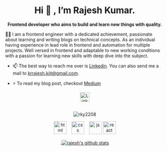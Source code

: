   <h1 align="center">
  Hi 👋 , I’m Rajesh Kumar.
  </h1>
<p align="center"><b>Frontend developer who aims to build and learn new things with quality.</b></p>
👨‍💻 I am a frontend engineer with a dedicated achievement, passionate about learning and writing blogs on technical concepts. As an individual having experience in lead role in frontend and automation for multiple projects. Well versed in frontend and adaptable to new working conditions with a passion for learning new skills with deep dive into the subject.


- 📫 The best way to reach me over is [Linkedin](https://www.linkedin.com/in/rajesh-kumar-b4bba4157/). You can also send me a mail to krrajesh.kiit@gmail.com.

- ⚡ To read my blog post, checkout [Medium](https://medium.com/@rkraj604-hzb)

<div align=center>
  <a href="https://www.linkedin.com/in/rajesh-kumar-b4bba4157/"><img src="https://cdn.worldvectorlogo.com/logos/linkedin-icon-2.svg" title="Linkedin" alt="Linkedin Account" width="30"/></a>
  <br><br>
 <p><img src="https://komarev.com/ghpvc/?username=rky2208" alt="rky2208" /></p>
</div>

<p align="center">
  <img src="https://upload.wikimedia.org/wikipedia/commons/thumb/6/61/HTML5_logo_and_wordmark.svg/2048px-HTML5_logo_and_wordmark.svg.png" alt="html" width="auto" height="40">&nbsp;&nbsp;&nbsp;
  <img src='https://upload.wikimedia.org/wikipedia/commons/thumb/d/d5/CSS3_logo_and_wordmark.svg/1200px-CSS3_logo_and_wordmark.svg.png' alt="css" width="auto" height="40">&nbsp;&nbsp;&nbsp;
  <img src='https://upload.wikimedia.org/wikipedia/commons/6/6a/JavaScript-logo.png' height='40' width='auto' alt="js">
  <img src="https://upload.wikimedia.org/wikipedia/commons/thumb/a/a7/React-icon.svg/1280px-React-icon.svg.png" alt="react" width="auto" height="40"/>
<p align="center">
  
  

<a href="https://github.com/rky2208/github-readme-stats">
<img align="https://github-readme-stats.vercel.app/api/top-langs/?username=rky2208&theme=radical&hide=glsl,python" />
</a>
<a href="https://github.com/anuraghazra/github-readme-stats">
  <img align="center" src="https://github-readme-stats.vercel.app/api?username=rky2208&show_icons=true&theme=radical&line_height=27" alt="rajesh's github stats" />
</a>
